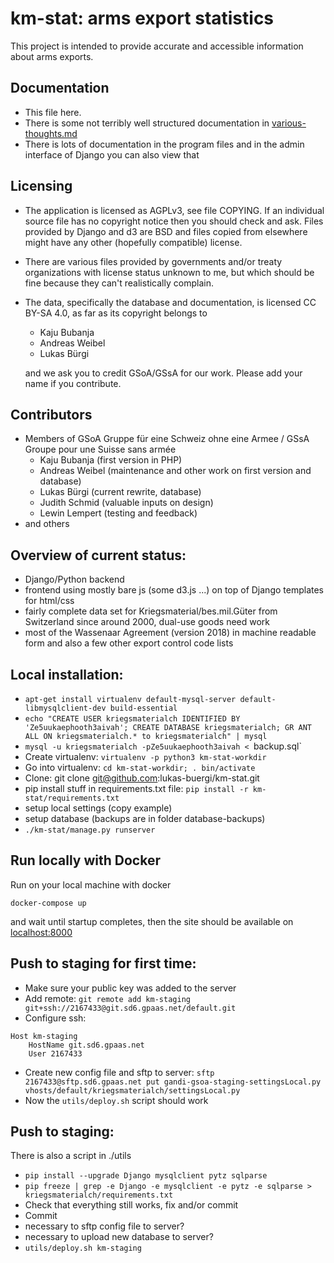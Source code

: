 km-stat: arms export statistics
===============================

This project is intended to provide accurate and accessible information
about arms exports.

## Documentation

* This file here.
* There is some not terribly well structured documentation in [various-thoughts.md](various-thoughts.md)
* There is lots of documentation in the program files and in the admin interface of Django you can also view that

## Licensing

* The application is licensed as AGPLv3, see file COPYING. If an individual
source file has no copyright notice then you should check and ask. Files
provided by Django and d3 are BSD and files copied from elsewhere might have
any other (hopefully compatible) license.
* There are various files provided by governments and/or treaty
organizations with license status unknown to me, but which should be
fine because they can't realistically complain.
* The data, specifically the database and documentation, is licensed
CC BY-SA 4.0, as far as its copyright belongs to
  * Kaju Bubanja
  * Andreas Weibel
  * Lukas Bürgi

  and we ask you to credit GSoA/GSsA for our work.
  Please add your name if you contribute.

## Contributors

* Members of GSoA Gruppe für eine Schweiz ohne eine Armee / GSsA Groupe pour une Suisse sans armée
  * Kaju Bubanja (first version in PHP)
  * Andreas Weibel (maintenance and other work on first version and database)
  * Lukas Bürgi (current rewrite, database)
  * Judith Schmid (valuable inputs on design)
  * Lewin Lempert (testing and feedback)
* and others

## Overview of current status:

* Django/Python backend
* frontend using mostly bare js (some d3.js ...) on top of Django templates for html/css
* fairly complete data set for Kriegsmaterial/bes.mil.Güter from Switzerland since around 2000, dual-use goods need work
* most of the Wassenaar Agreement (version 2018) in machine readable form and also a few other export control code lists

## Local installation:

* `apt-get install virtualenv default-mysql-server default-libmysqlclient-dev build-essential`
* `echo "CREATE USER kriegsmaterialch IDENTIFIED BY 'Ze5uukaephooth3aivah'; CREATE DATABASE kriegsmaterialch; GR
ANT ALL ON kriegsmaterialch.* to kriegsmaterialch" | mysql`
* `mysql -u kriegsmaterialch -pZe5uukaephooth3aivah < `backup.sql`
* Create virtualenv: `virtualenv -p python3 km-stat-workdir`
* Go into virtualenv: `cd km-stat-workdir; . bin/activate`
* Clone: git clone git@github.com:lukas-buergi/km-stat.git
* pip install stuff in requirements.txt file: `pip install -r km-stat/requirements.txt`
* setup local settings (copy example)
* setup database (backups are in folder database-backups)
* `./km-stat/manage.py runserver`

## Run locally with Docker

Run on your local machine with docker
```
docker-compose up
```

and wait until startup completes, then the site should be available on [localhost:8000](http://localhost:8000)

## Push to staging for first time:

* Make sure your public key was added to the server
* Add remote: `git remote add km-staging git+ssh://2167433@git.sd6.gpaas.net/default.git`
* Configure ssh:
```
Host km-staging
    HostName git.sd6.gpaas.net
    User 2167433
```
* Create new config file and sftp to server: ```sftp 2167433@sftp.sd6.gpaas.net
put gandi-gsoa-staging-settingsLocal.py vhosts/default/kriegsmaterialch/settingsLocal.py```
* Now the `utils/deploy.sh` script should work

## Push to staging:

There is also a script in ./utils

* `pip install --upgrade Django mysqlclient pytz sqlparse`
* `pip freeze | grep -e Django -e mysqlclient -e pytz -e sqlparse > kriegsmaterialch/requirements.txt`
* Check that everything still works, fix and/or commit
* Commit
* necessary to sftp config file to server?
* necessary to upload new database to server?
* `utils/deploy.sh km-staging`


